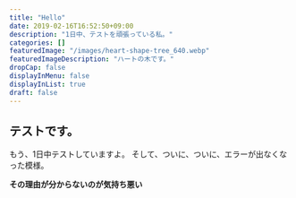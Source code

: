 ```yaml
---
title: "Hello"
date: 2019-02-16T16:52:50+09:00
description: "1日中、テストを頑張っている私。"
categories: []
featuredImage: "/images/heart-shape-tree_640.webp"
featuredImageDescription: "ハートの木です。"
dropCap: false
displayInMenu: false
displayInList: true
draft: false
---
```

## テストです。
もう、1日中テストしていますよ。
そして、ついに、ついに、エラーが出なくなった模様。

**その理由が分からないのが気持ち悪い**
